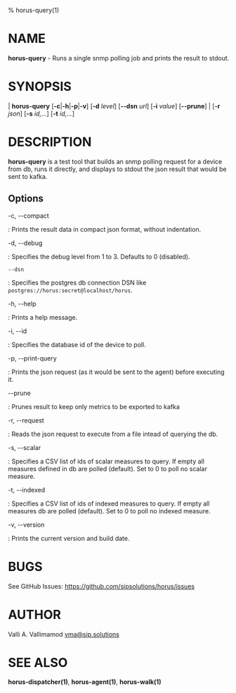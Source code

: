 % horus-query(1)

NAME
====

**horus-query** - Runs a single snmp polling job and prints the result to stdout.

SYNOPSIS
========

| **horus-query** \[**-c**|**-h**|**-p**|**-v**] \[**-d** _level_] \[**--dsn** _url_] \[**-i** _value_] \[**--prune**]
|                 \[**-r** _json_] \[**-s** _id,..._] \[**-t** _id,..._]

DESCRIPTION
===========

**horus-query** is a test tool that builds an snmp polling request for a device from db, runs it directly, and displays to stdout the json result that would be sent to kafka.

Options
-------

-c, --compact

:   Prints the result data in compact json format, without indentation.

-d, --debug

:   Specifies the debug level from 1 to 3. Defaults to 0 (disabled).

    --dsn

:   Specifies the postgres db connection DSN like `postgres://horus:secret@localhost/horus`.

-h, --help

:   Prints a help message.

-i, --id

:   Specifies the database id of the device to poll.

-p, --print-query

:   Prints the json request (as it would be sent to the agent) before executing it.

--prune

:   Prunes result to keep only metrics to be exported to kafka

-r, --request

:   Reads the json request to execute from a file intead of querying the db.

-s, --scalar

:   Specifies a CSV list of ids of scalar measures to query. If empty all measures defined in db are polled (default). Set to 0 to poll no scalar measure.

-t, --indexed

:   Specifies a CSV list of ids of indexed measures to query. If empty all measures db are polled (default). Set to 0 to poll no indexed measure.

-v, --version

:   Prints the current version and build date.

BUGS
====

See GitHub Issues: <https://github.com/sipsolutions/horus/issues>

AUTHOR
======

Valli A. Vallimamod <vma@sip.solutions>

SEE ALSO
========

**horus-dispatcher(1)**, **horus-agent(1)**, **horus-walk(1)**
